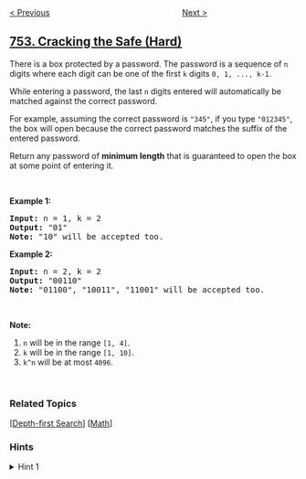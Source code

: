 <!--|This file generated by command(leetcode description); DO NOT EDIT.    |-->
<!--+----------------------------------------------------------------------+-->
<!--|@author    openset <openset.wang@gmail.com>                           |-->
<!--|@link      https://github.com/openset                                 |-->
<!--|@home      https://github.com/tonymontaro/leetcode-hints                        |-->
<!--+----------------------------------------------------------------------+-->

[< Previous](https://github.com/tonymontaro/leetcode-hints/tree/master/problems/open-the-lock "Open the Lock")
　　　　　　　　　　　　　　　　
[Next >](https://github.com/tonymontaro/leetcode-hints/tree/master/problems/reach-a-number "Reach a Number")

## [753. Cracking the Safe (Hard)](https://leetcode.com/problems/cracking-the-safe "破解保险箱")

<p>There is a box protected by a password. The password is a sequence of&nbsp;<code>n</code> digits&nbsp;where each digit can be one of the first <code>k</code> digits <code>0, 1, ..., k-1</code>.</p>

<p>While entering a password,&nbsp;the last <code>n</code> digits entered will automatically be matched against the correct password.</p>

<p>For example, assuming the correct password is <code>&quot;345&quot;</code>,&nbsp;if you type <code>&quot;012345&quot;</code>, the box will open because the correct password matches the suffix of the entered password.</p>

<p>Return any password of <strong>minimum length</strong> that is guaranteed to open the box at some point of entering it.</p>

<p>&nbsp;</p>

<p><b>Example 1:</b></p>

<pre>
<b>Input:</b> n = 1, k = 2
<b>Output:</b> &quot;01&quot;
<b>Note:</b> &quot;10&quot; will be accepted too.
</pre>

<p><b>Example 2:</b></p>

<pre>
<b>Input:</b> n = 2, k = 2
<b>Output:</b> &quot;00110&quot;
<b>Note:</b> &quot;01100&quot;, &quot;10011&quot;, &quot;11001&quot; will be accepted too.
</pre>

<p>&nbsp;</p>

<p><b>Note:</b></p>

<ol>
	<li><code>n</code> will be in the range <code>[1, 4]</code>.</li>
	<li><code>k</code> will be in the range <code>[1, 10]</code>.</li>
	<li><code>k^n</code> will be at most <code>4096</code>.</li>
</ol>

<p>&nbsp;</p>

### Related Topics
  [[Depth-first Search](https://github.com/tonymontaro/leetcode-hints/tree/master/tag/depth-first-search/README.md)]
  [[Math](https://github.com/tonymontaro/leetcode-hints/tree/master/tag/math/README.md)]

### Hints
<details>
<summary>Hint 1</summary>
We can think of this problem as the problem of finding an Euler path (a path visiting every edge exactly once) on the following graph: there are $$k^{n-1}$$ nodes with each node having $$k$$ edges.  It turns out this graph always has an Eulerian circuit (path starting where it ends.)

We should visit each node in "post-order" so as to not get stuck in the graph prematurely.
</details>

